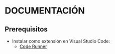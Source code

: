 # DOCUMENTACIÓN

## Prerequisitos

- Instalar como extensión en Visual Studio Code:
	- [Code Runner](https://marketplace.visualstudio.com/items?itemName=formulahendry.code-runner)